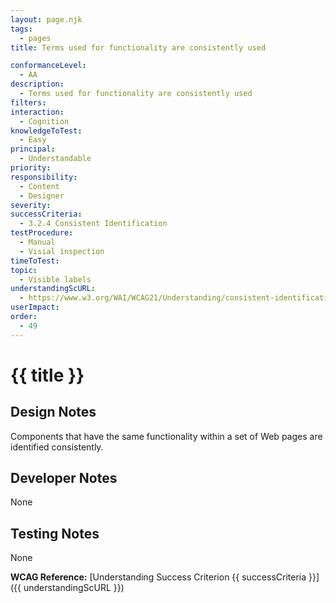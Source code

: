 ```yaml
---
layout: page.njk
tags:
  - pages
title: Terms used for functionality are consistently used

conformanceLevel:
  - AA
description:
  - Terms used for functionality are consistently used
filters:
interaction:
  - Cognition
knowledgeToTest:
  - Easy
principal:
  - Understandable
priority:
responsibility:
  - Content
  - Designer
severity:
successCriteria:
  - 3.2.4 Consistent Identification
testProcedure:
  - Manual
  - Visial inspection
timeToTest:
topic:
  - Visible labels
understandingScURL:
  - https://www.w3.org/WAI/WCAG21/Understanding/consistent-identification.html
userImpact:
order:
  - 49
---
```


# {{ title }}

## Design Notes

Components that have the same functionality within a set of Web pages are identified consistently.

## Developer Notes

None

## Testing Notes

None

**WCAG Reference:** [Understanding Success Criterion {{ successCriteria }}]({{ understandingScURL }})
